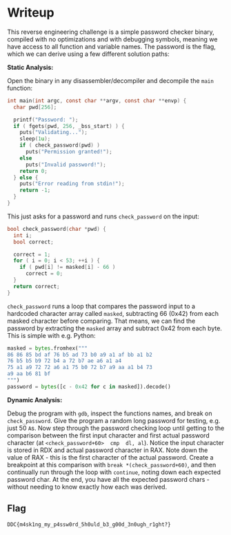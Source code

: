 # Writeup

This reverse engineering challenge is a simple password checker binary, compiled with no optimizations and with debugging symbols, meaning we have access to all function and variable names. The password is the flag, which we can derive using a few different solution paths:

**Static Analysis:**

Open the binary in any disassembler/decompiler and decompile the `main` function:

```c
int main(int argc, const char **argv, const char **envp) {
  char pwd[256];

  printf("Password: ");
  if ( fgets(pwd, 256, _bss_start) ) {
    puts("Validating...");
    sleep(1u);
    if ( check_password(pwd) )
      puts("Permission granted!");
    else
      puts("Invalid password!");
    return 0;
  } else {
    puts("Error reading from stdin!");
    return -1;
  }
}
```

This just asks for a password and runs `check_password` on the input:

```c
bool check_password(char *pwd) {
  int i;
  bool correct;

  correct = 1;
  for ( i = 0; i < 53; ++i ) {
    if ( pwd[i] != masked[i] - 66 )
      correct = 0;
  }
  return correct;
}
```

`check_password` runs a loop that compares the password input to a hardcoded character array called `masked`, subtracting 66 (0x42) from each masked character before comparing.
That means, we can find the password by extracting the `masked` array and subtract 0x42 from each byte. This is simple with e.g. Python:

```py
masked = bytes.fromhex("""
86 86 85 bd af 76 b5 ad 73 b0 a9 a1 af bb a1 b2
76 b5 b5 b9 72 b4 a 72 b7 ae a6 a1 a4
75 a1 a9 72 72 a6 a1 75 b0 72 b7 a9 aa a1 b4 73
a9 aa b6 81 bf
""")
password = bytes([c - 0x42 for c in masked]).decode()
```

**Dynamic Analysis:**

Debug the program with `gdb`, inspect the functions names, and break on `check_password`.
Give the program a random long password for testing, e.g. just 50 `A`s.
Now step through the password checking loop until getting to the comparison between the first input character and first actual password character (at `<check_password+60>  cmp  dl, al`).
Notice the input character is stored in RDX and actual password character in RAX. Note down the value of RAX - this is the first character of the actual password.
Create a breakpoint at this comparison with `break *(check_password+60)`, and then continually run through the loop with `continue`, noting down each expected password char.
At the end, you have all the expected password chars - without needing to know exactly how each was derived.

## Flag

`DDC{m4sk1ng_my_p4ssw0rd_5h0uld_b3_g00d_3n0ugh_r1ght?}`
